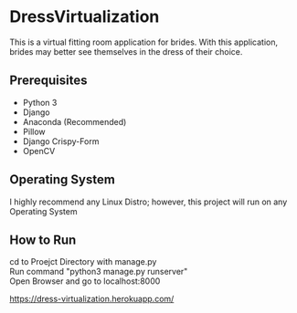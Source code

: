 # DressVirtualization
This is a virtual fitting room application for brides. With this application, brides may better see themselves in the dress of their choice.<br/>

## Prerequisites
- Python 3
- Django
- Anaconda (Recommended)
- Pillow
- Django Crispy-Form
- OpenCV

## Operating System
I highly recommend any Linux Distro; however, this project will run on any Operating System

## How to Run
cd to Proejct Directory with manage.py<br/>
Run command "python3 manage.py runserver"<br/>
Open Browser and go to localhost:8000<br/>

https://dress-virtualization.herokuapp.com/

